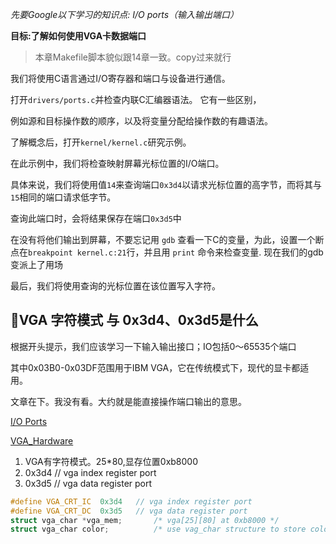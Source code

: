*先要Google以下学习的知识点: I/O ports（输入输出端口）*

**目标:了解如何使用VGA卡数据端口**

> 本章Makefile脚本貌似跟14章一致。copy过来就行

我们将使用C语言通过I/O寄存器和端口与设备进行通信。

打开`drivers/ports.c`并检查内联C汇编器语法。 它有一些区别，

例如源和目标操作数的顺序，以及将变量分配给操作数的有趣语法。

了解概念后，打开`kernel/kernel.c`研究示例。

在此示例中，我们将检查映射屏幕光标位置的I/O端口。 

具体来说，我们将使用值`14`来查询端口`0x3d4`以请求光标位置的高字节，而将其与`15`相同的端口请求低字节。

查询此端口时，会将结果保存在端口`0x3d5`中

在没有将他们输出到屏幕，不要忘记用 `gdb` 查看一下C的变量，为此，设置一个断点在`breakpoint kernel.c:21`行，并且用 `print` 命令来检查变量. 现在我们的gdb变派上了用场

最后，我们将使用查询的光标位置在该位置写入字符。

VGA 字符模式 与 0x3d4、0x3d5是什么
------------

根据开头提示，我们应该学习一下输入输出接口；IO包括0～65535个端口

其中0x03B0-0x03DF范围用于IBM VGA，它在传统模式下，现代的显卡都适用。

文章在下。我没有看。大约就是能直接操作端口输出的意思。

[I/O Ports](https://wiki.osdev.org/I/O_Ports)

[VGA_Hardware](https://wiki.osdev.org/VGA_Hardware)

1. VGA有字符模式。25*80,显存位置0xb8000
2. 0x3d4   // vga index register port
3. 0x3d5   // vga data register port

```c
#define VGA_CRT_IC  0x3d4   // vga index register port
#define VGA_CRT_DC  0x3d5   // vga data register port
struct vga_char *vga_mem;       /* vga[25][80] at 0xb8000 */
struct vga_char color;          /* use vag_char structure to store color */
```